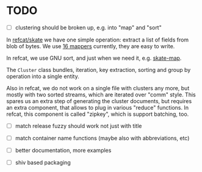 # TODO

* [ ] clustering should be broken up, e.g. into "map" and "sort"

In
[refcat/skate](https://gitlab.com/internetarchive/refcat/-/tree/master/skate)
we have one simple operation: extract a list of fields from blob of bytes. We
use [16
mappers](https://gitlab.com/internetarchive/refcat/-/blob/f33e586d11f5f575f71ad209608ac9ba74fad2e5/skate/cmd/skate-map/main.go#L70-86)
currently, they are easy to write.

In refcat, we use GNU sort, and just when we need it, e.g.
[skate-map](https://gitlab.com/internetarchive/refcat/-/blob/f33e586d11f5f575f71ad209608ac9ba74fad2e5/python/refcat/tasks.py#L531-534).

The `Cluster` class bundles, iteration, key extraction, sorting and group by
operation into a single entity.

Also in refcat, we do not work on a single file with clusters any more, but
mostly with two sorted streams, which are iterated over "comm" style. This
spares us an extra step of generating the cluster documents, but requires an
extra component, that allows to plug in various "reduce" functions. In refcat,
this component is called "zipkey", which is support batching, too.

* [ ] match release fuzzy should work not just with title
* [ ] match container name functions (maybe also with abbreviations, etc)
* [ ] better documentation, more examples
* [ ] shiv based packaging

